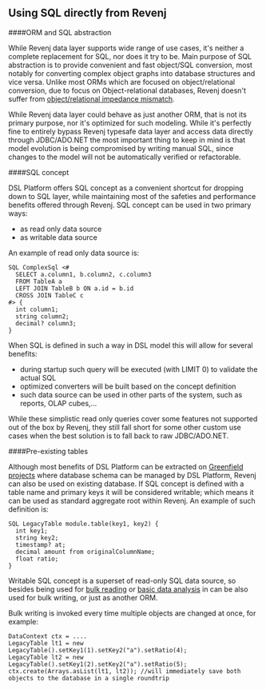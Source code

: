 ## Using SQL directly from Revenj

####ORM and SQL abstraction

While Revenj data layer supports wide range of use cases, it's neither a complete replacement for SQL, nor does it try to be.
Main purpose of SQL abstraction is to provide convenient and fast object/SQL conversion, most notably for converting complex object graphs into database structures and vice versa. 
Unlike most ORMs which are focused on object/relational conversion, due to focus on Object-relational databases, Revenj doesn't suffer from [object/relational impedance mismatch](http://blogs.tedneward.com/post/the-vietnam-of-computer-science/).

While Revenj data layer could behave as just another ORM, that is not its primary purpose, nor it's optimized for such modeling.
While it's perfectly fine to entirely bypass Revenj typesafe data layer and access data directly through JDBC/ADO.NET the most important thing to keep in mind is that model evolution is being compromised by writing manual SQL, since changes to the model will not be automatically verified or refactorable.

####SQL concept

DSL Platform offers SQL concept as a convenient shortcut for dropping down to SQL layer, while maintaining most of the safeties and performance benefits offered through Revenj. SQL concept can be used in two primary ways:

 * as read only data source
 * as writable data source

An example of read only data source is:

    SQL ComplexSql <#
      SELECT a.column1, b.column2, c.column3
      FROM TableA a
      LEFT JOIN TableB b ON a.id = b.id
      CROSS JOIN TableC c
    #> {
      int column1;
      string column2;
      decimal? column3;
    }

When SQL is defined in such a way in DSL model this will allow for several benefits:

 * during startup such query will be executed (with LIMIT 0) to validate the actual SQL
 * optimized converters will be built based on the concept definition
 * such data source can be used in other parts of the system, such as reports, OLAP cubes,...

While these simplistic read only queries cover some features not supported out of the box by Revenj, they still fall short for some other custom use cases when the best solution is to fall back to raw JDBC/ADO.NET.

####Pre-existing tables

Although most benefits of DSL Platform can be extracted on [Greenfield projects](https://en.wikipedia.org/wiki/Greenfield_project) where database schema can be managed by DSL Platform, Revenj can also be used on existing database.
If SQL concept is defined with a table name and primary keys it will be considered writable; which means it can be used as standard aggregate root within Revenj.
An example of such definition is:

    SQL LegacyTable module.table(key1, key2) {
      int key1;
      string key2;
      timestamp? at;
      decimal amount from originalColumnName;
      float ratio;
    }

Writable SQL concept is a superset of read-only SQL data source, so besides being used for [bulk reading](revenj-tutorial-bulk-reading.md) or [basic data analysis](revenj-tutorial-olap-basics.md) in can be also used for bulk writing, or just as another ORM.

Bulk writing is invoked every time multiple objects are changed at once, for example:

    DataContext ctx = ....
    LegacyTable lt1 = new LegacyTable().setKey1(1).setKey2("a").setRatio(4);
    LegacyTable lt2 = new LegacyTable().setKey1(2).setKey2("a").setRatio(5);
    ctx.create(Arrays.asList(lt1, lt2)); //will immediately save both objects to the database in a single roundtrip